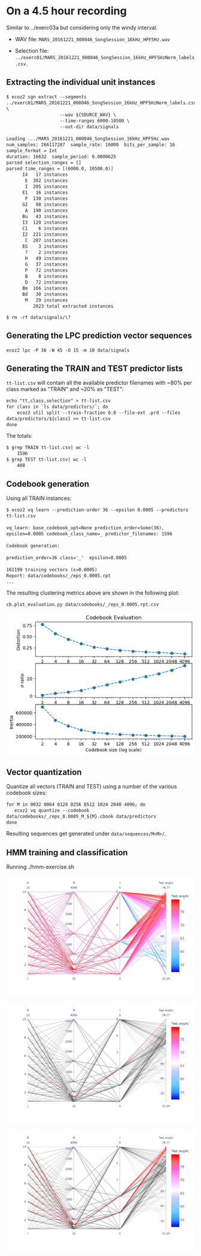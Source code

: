 # On a 4.5 hour recording

Similar to ../exerc03a but considering only the windy interval.

- WAV file: `MARS_20161221_000046_SongSession_16kHz_HPF5Hz.wav`

- Selection file: `../exerc01/MARS_20161221_000046_SongSession_16kHz_HPF5HzNorm_labels.csv`.


## Extracting the individual unit instances

```
$ ecoz2 sgn extract --segments ../exerc01/MARS_20161221_000046_SongSession_16kHz_HPF5HzNorm_labels.csv \
                    --wav ${SOURCE_WAV} \
                    --time-ranges 6000-10500 \
                    --out-dir data/signals

Loading .../MARS_20161221_000046_SongSession_16kHz_HPF5Hz.wav
num_samples: 266117287  sample_rate: 16000  bits_per_sample: 16  sample_format = Int
duration: 16632  sample_period: 0.0000625
parsed selection_ranges = []
parsed time_ranges = [(6000.0, 10500.0)]
      I4   17 instances
       E  302 instances
       I  205 instances
      E1   16 instances
       F  130 instances
      G2   98 instances
       A  190 instances
      Bu   43 instances
      I3  120 instances
      C1    6 instances
      I2  221 instances
       C  207 instances
      EG    3 instances
       ?    2 instances
       H   49 instances
       G   37 instances
       P   72 instances
       B    8 instances
       D   72 instances
      Bm  166 instances
      Bd   30 instances
       M   29 instances
          2023 total extracted instances
```

```
$ rm -rf data/signals/\?
```

## Generating the LPC prediction vector sequences

```
ecoz2 lpc -P 36 -W 45 -O 15 -m 10 data/signals
```

## Generating the TRAIN and TEST predictor lists

`tt-list.csv` will contain all the available predictor filenames with
~80% per class marked as "TRAIN" and ~20% as "TEST":

```
echo "tt,class,selection" > tt-list.csv
for class in `ls data/predictors/`; do
    ecoz2 util split --train-fraction 0.8 --file-ext .prd --files data/predictors/${class} >> tt-list.csv
done
```

The totals:
```
$ grep TRAIN tt-list.csv| wc -l
    1596
$ grep TEST tt-list.csv| wc -l
    408
```

## Codebook generation

Using all TRAIN instances:

```
$ ecoz2 vq learn --prediction-order 36 --epsilon 0.0005 --predictors tt-list.csv

vq_learn: base_codebook_opt=None prediction_order=Some(36), epsilon=0.0005 codebook_class_name=_ predictor_filenames: 1596

Codebook generation:

prediction_order=36 class='_'  epsilon=0.0005

161199 training vectors (ε=0.0005)
Report: data/codebooks/_/eps_0.0005.rpt
...
```

The resulting clustering metrics above are shown in the following plot:

```
cb.plot_evaluation.py data/codebooks/_/eps_0.0005.rpt.csv
```

![](cb_evaluation.png)

## Vector quantization

Quantize all vectors (TRAIN and TEST) using a number of the various
codebook sizes:

```
for M in 0032 0064 0128 0256 0512 1024 2048 4096; do 
   ecoz2 vq quantize --codebook data/codebooks/_/eps_0.0005_M_${M}.cbook data/predictors
done
```

Resulting sequences get generated under `data/sequences/M<M>/`.

## HMM training and classification

Running ./hmm-exercise.sh

![](summary.png)

![](summary1.png)

![](summary2.png)
